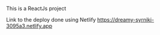 This is a ReactJs project

Link to the deploy done using Netlify
https://dreamy-syrniki-3095a3.netlify.app
